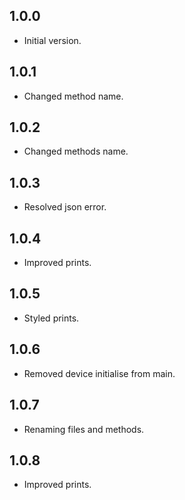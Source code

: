 ## 1.0.0

- Initial version.

## 1.0.1

- Changed method name.

## 1.0.2

- Changed methods name.

## 1.0.3

- Resolved json error.

## 1.0.4

- Improved prints.

## 1.0.5

- Styled prints.

## 1.0.6

- Removed device initialise from main.

## 1.0.7

- Renaming files and methods.

## 1.0.8

- Improved prints.
